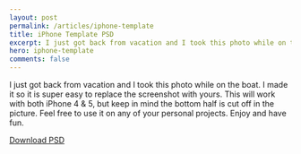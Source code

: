 ```yaml
---
layout: post
permalink: /articles/iphone-template
title: iPhone Template PSD
excerpt: I just got back from vacation and I took this photo while on the boat. I made it so it is supper easy to replace the screenshot with yours.
hero: iphone-template
comments: false
---
```


<p>I just got back from vacation and I took this photo while on the boat. I made it so it is super easy to replace the screenshot with yours. This will work with both iPhone 4 &amp; 5, but keep in mind the bottom half is cut off in the picture. Feel free to use it on any of your personal projects. Enjoy and have fun.</p>
<a href="/assets/posts/iphone-template/iphonetemplate.psd.zip" class="btn">Download PSD</a>
